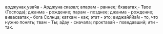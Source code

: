 арджунах̣ ува̄ча - Арджуна сказал; апарам - раннее; бхаватах̣ - Твое (Господа); джанма - рождение; парам - позднее; джанма - рождение; вивасватах̣ - бога Солнца; катхам - как; этат - это; виджа̄нӣйа̄м - то, что нужно понять; твам - Ты; а̄дау - сначала; проктава̄н - поведавший; ити - так.